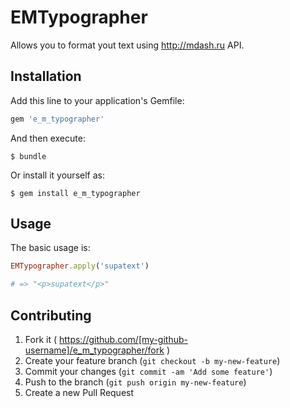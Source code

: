 # EMTypographer

Allows you to format yout text using http://mdash.ru API.

## Installation

Add this line to your application's Gemfile:

```ruby
gem 'e_m_typographer'
```

And then execute:

    $ bundle

Or install it yourself as:

    $ gem install e_m_typographer

## Usage

The basic usage is:

```ruby
EMTypographer.apply('supatext')

# => "<p>supatext</p>"
```

## Contributing

1. Fork it ( https://github.com/[my-github-username]/e_m_typographer/fork )
2. Create your feature branch (`git checkout -b my-new-feature`)
3. Commit your changes (`git commit -am 'Add some feature'`)
4. Push to the branch (`git push origin my-new-feature`)
5. Create a new Pull Request
